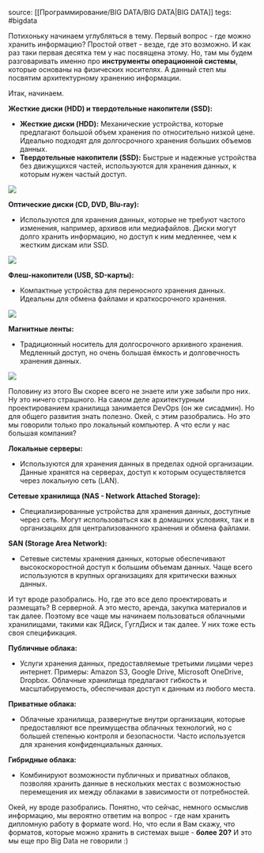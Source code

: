 source: [[Программирование/BIG DATA/BIG DATA|BIG DATA]]
tegs: #bigdata

Потихоньку начинаем углубляться в тему. Первый вопрос - где можно хранить информацию? Простой ответ - везде, где это возможно. И как раз таки первая десятка тем у нас посвящена этому. Но, там мы будем разговаривать именно про **инструменты операционной системы**, которые основаны на физических носителях. А данный степ мы посвятим архитектурному хранению информации.

Итак, начинаем.

**Жесткие диски (HDD) и твердотельные накопители (SSD):**

- **Жесткие диски (HDD):** Механические устройства, которые предлагают большой объем хранения по относительно низкой цене. Идеально подходят для долгосрочного хранения больших объемов данных.
- **Твердотельные накопители (SSD):** Быстрые и надежные устройства без движущихся частей, используются для хранения данных, к которым нужен частый доступ.

![](https://ucarecdn.com/da3a7cf6-89e7-4e99-ac60-ba01250840eb/)

**Оптические диски (CD, DVD, Blu-ray):**

- Используются для хранения данных, которые не требуют частого изменения, например, архивов или медиафайлов. Диски могут долго хранить информацию, но доступ к ним медленнее, чем к жестким дискам или SSD.

![](https://ucarecdn.com/820d36a1-878a-4b0f-b326-9cffa48d649a/)

**Флеш-накопители (USB, SD-карты):**

- Компактные устройства для переносного хранения данных. Идеальны для обмена файлами и краткосрочного хранения.

![](https://ucarecdn.com/d43eeba7-6836-4533-9381-c6848db1dd7c/)

**Магнитные ленты:**

- Традиционный носитель для долгосрочного архивного хранения. Медленный доступ, но очень большая ёмкость и долговечность хранения данных.

![](https://ucarecdn.com/d03fae0f-839e-4a4b-a630-4b2d4e20f447/)

Половину из этого Вы скорее всего не знаете или уже забыли про них. Ну это ничего страшного. На самом деле архитектурным проектированием хранилища занимается DevOps (он же сисадмин). Но для общего развития знать полезно. Окей, с этим разобрались. Но это мы говорили только про локальный компьютер. А что если у нас большая компания?

**Локальные серверы:**

- Используются для хранения данных в пределах одной организации. Данные хранятся на серверах, доступ к которым осуществляется через локальную сеть (LAN).

**Сетевые хранилища (NAS - Network Attached Storage):**

- Специализированные устройства для хранения данных, доступные через сеть. Могут использоваться как в домашних условиях, так и в организациях для централизованного хранения и обмена файлами.

**SAN (Storage Area Network):**

- Сетевые системы хранения данных, которые обеспечивают высокоскоростной доступ к большим объемам данных. Чаще всего используются в крупных организациях для критически важных данных.

И тут вроде разобрались. Но, где это все дело проектировать и размещать? В серверной. А это место, аренда, закупка материалов и так далее. Поэтому все чаще мы начинаем пользоваться облачными хранилищами, такими как ЯДиск, ГуглДиск и так далее. У них тоже есть своя спецификация.

**Публичные облака:**

- Услуги хранения данных, предоставляемые третьими лицами через интернет. Примеры: Amazon S3, Google Drive, Microsoft OneDrive, Dropbox. Облачные хранилища предлагают гибкость и масштабируемость, обеспечивая доступ к данным из любого места.

**Приватные облака:**

- Облачные хранилища, развернутые внутри организации, которые предоставляют все преимущества облачных технологий, но с большей степенью контроля и безопасности. Часто используется для хранения конфиденциальных данных.

**Гибридные облака:**

- Комбинируют возможности публичных и приватных облаков, позволяя хранить данные в нескольких местах с возможностью перемещения их между облаками в зависимости от потребностей.

Окей, ну вроде разобрались. Понятно, что сейчас, немного осмыслив информацию, мы вероятно ответим на вопрос - где нам хранить дипломную работу в формате word. Но, что если я Вам скажу, что форматов, которые можно хранить в системах выше - **более 20?** И это мы еще про Big Data не говорили :)